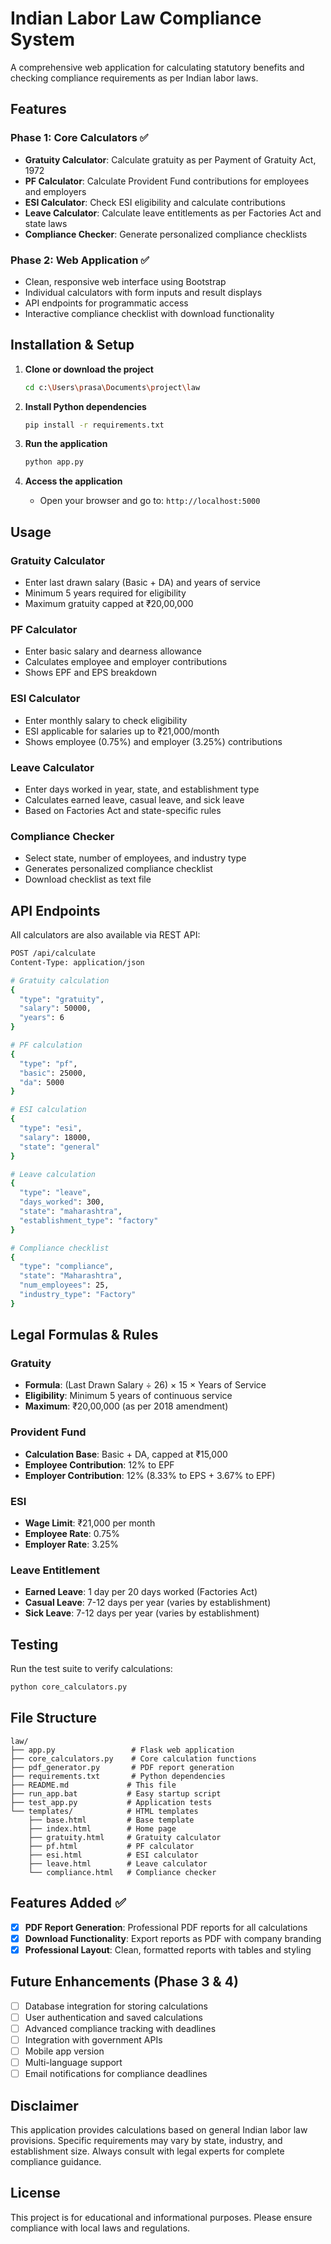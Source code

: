 # Indian Labor Law Compliance System

A comprehensive web application for calculating statutory benefits and checking compliance requirements as per Indian labor laws.

## Features

### Phase 1: Core Calculators ✅
- **Gratuity Calculator**: Calculate gratuity as per Payment of Gratuity Act, 1972
- **PF Calculator**: Calculate Provident Fund contributions for employees and employers
- **ESI Calculator**: Check ESI eligibility and calculate contributions
- **Leave Calculator**: Calculate leave entitlements as per Factories Act and state laws
- **Compliance Checker**: Generate personalized compliance checklists

### Phase 2: Web Application ✅
- Clean, responsive web interface using Bootstrap
- Individual calculators with form inputs and result displays
- API endpoints for programmatic access
- Interactive compliance checklist with download functionality

## Installation & Setup

1. **Clone or download the project**
   ```bash
   cd c:\Users\prasa\Documents\project\law
   ```

2. **Install Python dependencies**
   ```bash
   pip install -r requirements.txt
   ```

3. **Run the application**
   ```bash
   python app.py
   ```

4. **Access the application**
   - Open your browser and go to: `http://localhost:5000`

## Usage

### Gratuity Calculator
- Enter last drawn salary (Basic + DA) and years of service
- Minimum 5 years required for eligibility
- Maximum gratuity capped at ₹20,00,000

### PF Calculator
- Enter basic salary and dearness allowance
- Calculates employee and employer contributions
- Shows EPF and EPS breakdown

### ESI Calculator
- Enter monthly salary to check eligibility
- ESI applicable for salaries up to ₹21,000/month
- Shows employee (0.75%) and employer (3.25%) contributions

### Leave Calculator
- Enter days worked in year, state, and establishment type
- Calculates earned leave, casual leave, and sick leave
- Based on Factories Act and state-specific rules

### Compliance Checker
- Select state, number of employees, and industry type
- Generates personalized compliance checklist
- Download checklist as text file

## API Endpoints

All calculators are also available via REST API:

```bash
POST /api/calculate
Content-Type: application/json

# Gratuity calculation
{
  "type": "gratuity",
  "salary": 50000,
  "years": 6
}

# PF calculation
{
  "type": "pf",
  "basic": 25000,
  "da": 5000
}

# ESI calculation
{
  "type": "esi",
  "salary": 18000,
  "state": "general"
}

# Leave calculation
{
  "type": "leave",
  "days_worked": 300,
  "state": "maharashtra",
  "establishment_type": "factory"
}

# Compliance checklist
{
  "type": "compliance",
  "state": "Maharashtra",
  "num_employees": 25,
  "industry_type": "Factory"
}
```

## Legal Formulas & Rules

### Gratuity
- **Formula**: (Last Drawn Salary ÷ 26) × 15 × Years of Service
- **Eligibility**: Minimum 5 years of continuous service
- **Maximum**: ₹20,00,000 (as per 2018 amendment)

### Provident Fund
- **Calculation Base**: Basic + DA, capped at ₹15,000
- **Employee Contribution**: 12% to EPF
- **Employer Contribution**: 12% (8.33% to EPS + 3.67% to EPF)

### ESI
- **Wage Limit**: ₹21,000 per month
- **Employee Rate**: 0.75%
- **Employer Rate**: 3.25%

### Leave Entitlement
- **Earned Leave**: 1 day per 20 days worked (Factories Act)
- **Casual Leave**: 7-12 days per year (varies by establishment)
- **Sick Leave**: 7-12 days per year (varies by establishment)

## Testing

Run the test suite to verify calculations:

```bash
python core_calculators.py
```

## File Structure

```
law/
├── app.py                 # Flask web application
├── core_calculators.py    # Core calculation functions
├── pdf_generator.py       # PDF report generation
├── requirements.txt       # Python dependencies
├── README.md             # This file
├── run_app.bat           # Easy startup script
├── test_app.py           # Application tests
└── templates/            # HTML templates
    ├── base.html         # Base template
    ├── index.html        # Home page
    ├── gratuity.html     # Gratuity calculator
    ├── pf.html           # PF calculator
    ├── esi.html          # ESI calculator
    ├── leave.html        # Leave calculator
    └── compliance.html   # Compliance checker
```

## Features Added ✅

- [x] **PDF Report Generation**: Professional PDF reports for all calculations
- [x] **Download Functionality**: Export reports as PDF with company branding
- [x] **Professional Layout**: Clean, formatted reports with tables and styling

## Future Enhancements (Phase 3 & 4)

- [ ] Database integration for storing calculations
- [ ] User authentication and saved calculations
- [ ] Advanced compliance tracking with deadlines
- [ ] Integration with government APIs
- [ ] Mobile app version
- [ ] Multi-language support
- [ ] Email notifications for compliance deadlines

## Disclaimer

This application provides calculations based on general Indian labor law provisions. Specific requirements may vary by state, industry, and establishment size. Always consult with legal experts for complete compliance guidance.

## License

This project is for educational and informational purposes. Please ensure compliance with local laws and regulations.